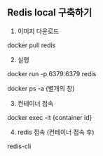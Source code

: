## Redis local 구축하기

1. 이미지 다운로드

docker pull redis

2. 실행

docker run -p 6379:6379 redis

docker ps -a (별개의 창)

3. 컨테이너 접속

docker exec -it {container id}

4. redis 접속 (컨테이너 접속 후)

redis-cli